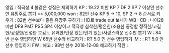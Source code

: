 영입	: 적극성 4 불같은 성질은 제외하기
KP	: 19.22 미만 KP 7 DF 2 SP 7 이상인 선수만 유망주로 뽑기 => 5,000,000 won
	: 82번 선수 KP 5 -> 10, SP 2 -> 8 순서로 키우기
	: 82번 선수보다 좋은 유망주 구하기
	: HD로 trade out 보내기
WB  : 
CD	: 나이28 미만 
	  DF9 PM7 PS5 SP4 이상이고
	  적극성 침착한/평온한/조용한 
	  공정함 정직한/고결한/공정한/신성한 
	  호감도 유쾌한/인정 있는/인기 있는/사랑스러운 
	  선수만 뽑기
W	: 84번 선수 영입하면 W 65번 선수와 비교하기
	: RT 5.0 인 선수 영입하기 
IM	: 
	: RT 5.0 인 선수 영입하기
FW      : 
해고	: 98번 선수 2018-12-08 해고하기
직원	: 

